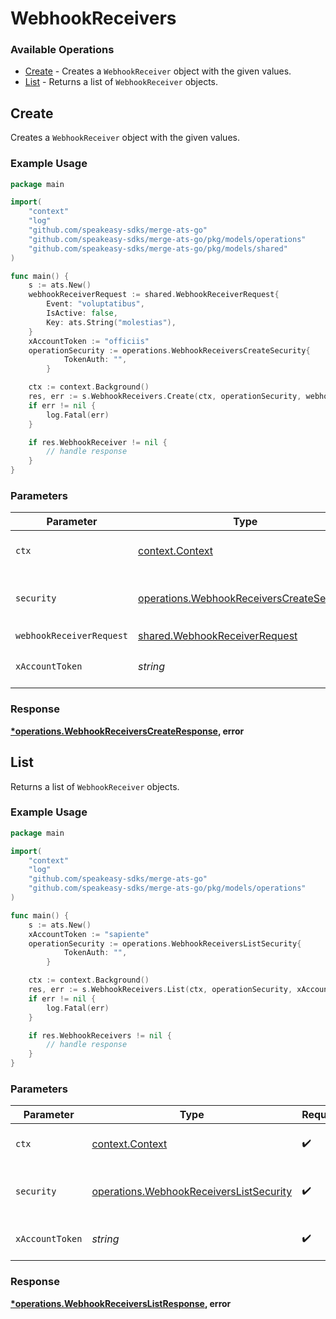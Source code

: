 # WebhookReceivers

### Available Operations

* [Create](#create) - Creates a `WebhookReceiver` object with the given values.
* [List](#list) - Returns a list of `WebhookReceiver` objects.

## Create

Creates a `WebhookReceiver` object with the given values.

### Example Usage

```go
package main

import(
	"context"
	"log"
	"github.com/speakeasy-sdks/merge-ats-go"
	"github.com/speakeasy-sdks/merge-ats-go/pkg/models/operations"
	"github.com/speakeasy-sdks/merge-ats-go/pkg/models/shared"
)

func main() {
    s := ats.New()
    webhookReceiverRequest := shared.WebhookReceiverRequest{
        Event: "voluptatibus",
        IsActive: false,
        Key: ats.String("molestias"),
    }
    xAccountToken := "officiis"
    operationSecurity := operations.WebhookReceiversCreateSecurity{
            TokenAuth: "",
        }

    ctx := context.Background()
    res, err := s.WebhookReceivers.Create(ctx, operationSecurity, webhookReceiverRequest, xAccountToken)
    if err != nil {
        log.Fatal(err)
    }

    if res.WebhookReceiver != nil {
        // handle response
    }
}
```

### Parameters

| Parameter                                                                                              | Type                                                                                                   | Required                                                                                               | Description                                                                                            |
| ------------------------------------------------------------------------------------------------------ | ------------------------------------------------------------------------------------------------------ | ------------------------------------------------------------------------------------------------------ | ------------------------------------------------------------------------------------------------------ |
| `ctx`                                                                                                  | [context.Context](https://pkg.go.dev/context#Context)                                                  | :heavy_check_mark:                                                                                     | The context to use for the request.                                                                    |
| `security`                                                                                             | [operations.WebhookReceiversCreateSecurity](../../models/operations/webhookreceiverscreatesecurity.md) | :heavy_check_mark:                                                                                     | The security requirements to use for the request.                                                      |
| `webhookReceiverRequest`                                                                               | [shared.WebhookReceiverRequest](../../models/shared/webhookreceiverrequest.md)                         | :heavy_check_mark:                                                                                     | N/A                                                                                                    |
| `xAccountToken`                                                                                        | *string*                                                                                               | :heavy_check_mark:                                                                                     | Token identifying the end user.                                                                        |


### Response

**[*operations.WebhookReceiversCreateResponse](../../models/operations/webhookreceiverscreateresponse.md), error**


## List

Returns a list of `WebhookReceiver` objects.

### Example Usage

```go
package main

import(
	"context"
	"log"
	"github.com/speakeasy-sdks/merge-ats-go"
	"github.com/speakeasy-sdks/merge-ats-go/pkg/models/operations"
)

func main() {
    s := ats.New()
    xAccountToken := "sapiente"
    operationSecurity := operations.WebhookReceiversListSecurity{
            TokenAuth: "",
        }

    ctx := context.Background()
    res, err := s.WebhookReceivers.List(ctx, operationSecurity, xAccountToken)
    if err != nil {
        log.Fatal(err)
    }

    if res.WebhookReceivers != nil {
        // handle response
    }
}
```

### Parameters

| Parameter                                                                                          | Type                                                                                               | Required                                                                                           | Description                                                                                        |
| -------------------------------------------------------------------------------------------------- | -------------------------------------------------------------------------------------------------- | -------------------------------------------------------------------------------------------------- | -------------------------------------------------------------------------------------------------- |
| `ctx`                                                                                              | [context.Context](https://pkg.go.dev/context#Context)                                              | :heavy_check_mark:                                                                                 | The context to use for the request.                                                                |
| `security`                                                                                         | [operations.WebhookReceiversListSecurity](../../models/operations/webhookreceiverslistsecurity.md) | :heavy_check_mark:                                                                                 | The security requirements to use for the request.                                                  |
| `xAccountToken`                                                                                    | *string*                                                                                           | :heavy_check_mark:                                                                                 | Token identifying the end user.                                                                    |


### Response

**[*operations.WebhookReceiversListResponse](../../models/operations/webhookreceiverslistresponse.md), error**

